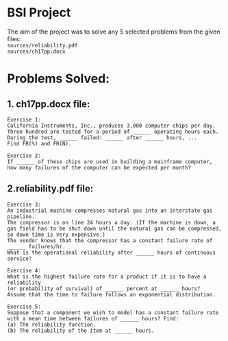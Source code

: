 # BSI Project  
The aim of the project was to solve any 5 selected problems from the given files:  
``sources/reliability.pdf``  
``sources/ch17pp.docx``  
# Problems Solved:    
## 1. ch17pp.docx file:
  ```
  Exercise 1:  
  California Instruments, Inc., produces 3,000 computer chips per day.
  Three hundred are tested for a period of ______ operating hours each.
  During the test, ______ failed: ______ after ______ hours, ... 
  Find FR(%) and FR(N).  

  Exercise 2:  
  If ______ of these chips are used in building a mainframe computer, how many failures of the computer can be expected per month?
  ``` 

## 2.reliability.pdf file:  
  ```
  Exercise 3:  
  An industrial machine compresses natural gas into an interstate gas pipeline.
  The compressor is on line 24 hours a day. (If the machine is down, a gas field has to be shut down until the natural gas can be compressed, so down time is very expensive.) 
  The vendor knows that the compressor has a constant failure rate of ______ failures/hr.
  What is the operational reliability after ______ hours of continuous service?  

  Exercise 4:  
  What is the highest failure rate for a product if it is to have a reliability 
  (or probability of survival) of ______ percent at ______ hours?  Assume that the time to failure follows an exponential distribution.
  
  Exercise 5:  
  Suppose that a component we wish to model has a constant failure rate with a mean time between failures of ______ hours? Find:
  (a) The reliability function.
  (b) The reliability of the item at ______ hours.
  ```
